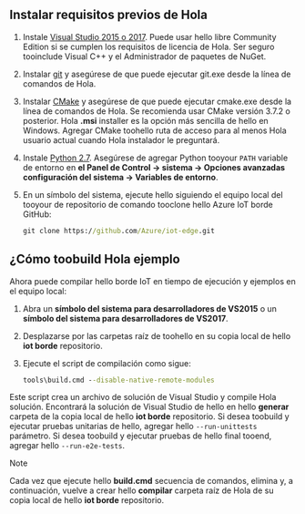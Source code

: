 ## <a name="install-hello-prerequisites"></a>Instalar requisitos previos de Hola

1. Instale [Visual Studio 2015 o 2017](https://www.visualstudio.com). Puede usar hello libre Community Edition si se cumplen los requisitos de licencia de Hola. Ser seguro tooinclude Visual C++ y el Administrador de paquetes de NuGet.

1. Instalar [git](http://www.git-scm.com) y asegúrese de que puede ejecutar git.exe desde la línea de comandos de Hola.

1. Instalar [CMake](https://cmake.org/download/) y asegúrese de que puede ejecutar cmake.exe desde la línea de comandos de Hola. Se recomienda usar CMake versión 3.7.2 o posterior. Hola **.msi** installer es la opción más sencilla de hello en Windows. Agregar CMake toohello ruta de acceso para al menos Hola usuario actual cuando Hola instalador le preguntará.

1. Instale [Python 2.7](https://www.python.org/downloads/release/python-27). Asegúrese de agregar Python tooyour `PATH` variable de entorno en **el Panel de Control -> sistema -> Opciones avanzadas configuración del sistema -> Variables de entorno**.

1. En un símbolo del sistema, ejecute hello siguiendo el equipo local del tooyour de repositorio de comando tooclone hello Azure IoT borde GitHub:

    ```cmd
    git clone https://github.com/Azure/iot-edge.git
    ```

## <a name="how-toobuild-hello-sample"></a>¿Cómo toobuild Hola ejemplo

Ahora puede compilar hello borde IoT en tiempo de ejecución y ejemplos en el equipo local:

1. Abra un **símbolo del sistema para desarrolladores de VS2015** o un **símbolo del sistema para desarrolladores de VS2017**.

1. Desplazarse por las carpetas raíz de toohello en su copia local de hello **iot borde** repositorio.

1. Ejecute el script de compilación como sigue:

    ```cmd
    tools\build.cmd --disable-native-remote-modules
    ```

Este script crea un archivo de solución de Visual Studio y compile Hola solución. Encontrará la solución de Visual Studio de hello en hello **generar** carpeta de la copia local de hello **iot borde** repositorio. Si desea toobuild y ejecutar pruebas unitarias de hello, agregar hello `--run-unittests` parámetro. Si desea toobuild y ejecutar pruebas de hello final tooend, agregar hello `--run-e2e-tests`.

> [!NOTE]
> Cada vez que ejecute hello **build.cmd** secuencia de comandos, elimina y, a continuación, vuelve a crear hello **compilar** carpeta raíz de Hola de su copia local de hello **iot borde** repositorio.
